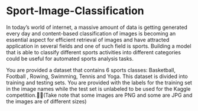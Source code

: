 # Sport-Image-Classification

In today’s world of internet, a massive amount of data is getting generated every day and content-based classification of images is becoming an essential aspect for efficient retrieval of images and have attracted application in several fields and one of such field is sports. Building a model that is able to classify different sports activities into different categories could be useful for automated sports analysis tasks.

You are provided a dataset that contains 6 sports classes: Basketball, Football , Rowing, Swimming, Tennis and Yoga. This dataset is divided into training and testing sets. You are provided with the labels for the training set in the image names while the test set is unlabeled to be used for the Kaggle competition.(Take note that some images are PNG and some are JPG and the images are of different sizes)
